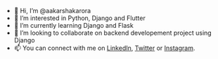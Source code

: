 - 👋 Hi, I’m @aakarshakarora
- 👀 I’m interested in Python, Django and Flutter
- 🌱 I’m currently learning Django and Flask
- 💞️ I’m looking to collaborate on backend developement project using Django
- 📫 You can connect with me on [LinkedIn](https://www.linkedin.com/in/aakarshak-arora-3708b599/), [Twitter](https://twitter.com/aroraaakarshak) or [Instagram](https://www.instagram.com/aakarshakarora/).



